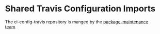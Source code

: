 # Shared Travis Configuration Imports

The ci-config-travis repository is manged by the
[package-maintenance team](https://github.com/nodejs/package-maintenance).


